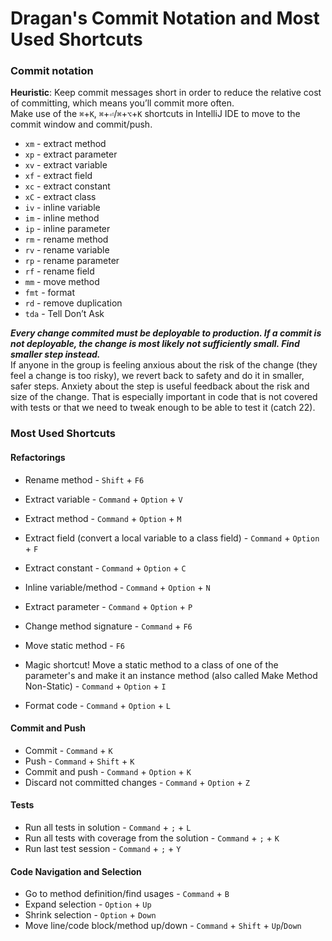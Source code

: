 # Dragan's Commit Notation and Most Used Shortcuts


### Commit notation
**Heuristic**: Keep commit messages short in order to reduce the relative cost of committing, which means you’ll commit more often.  
Make use of the `⌘`+`K`, `⌘`+`⏎`/`⌘`+`⌥`+`K` shortcuts in IntelliJ IDE to move to the commit window and commit/push.

- `xm` - extract method  
- `xp` - extract parameter  
- `xv` - extract variable  
- `xf` - extract field  
- `xc` - extract constant  
- `xC` - extract class  
- `iv` - inline variable  
- `im` - inline method  
- `ip` - inline parameter  
- `rm` - rename method  
- `rv` - rename variable  
- `rp` - rename parameter  
- `rf` - rename field  
- `mm` - move method  
- `fmt` - format  
- `rd` - remove duplication  
- `tda` - Tell Don’t Ask

_**Every change commited must be deployable to production. If a commit is not deployable, the change is most likely not sufficiently small. Find smaller step instead.**_  
If anyone in the group is feeling anxious about the risk of the change (they feel a change is too risky), we revert back to safety and do it in smaller, safer steps. Anxiety about the step is useful feedback about the risk and size of the change. That is especially important in code that is not covered with tests or that we need to tweak enough to be able to test it (catch 22).


### Most Used Shortcuts

#### Refactorings  
- Rename method - `Shift` + `F6`  
- Extract variable - `Command` + `Option` + `V`  
- Extract method - `Command` + `Option` + `M`  
- Extract field (convert a local variable to a class field) - `Command` + `Option` + `F`  
- Extract constant - `Command` + `Option` + `C`
- Inline variable/method - `Command` + `Option` + `N`  
- Extract parameter - `Command` + `Option` + `P`  

- Change method signature - `Command` + `F6`  
- Move static method - `F6`  
- Magic shortcut! Move a static method to a class of one of the parameter's and make it an instance method (also called Make Method Non-Static) - `Command` + `Option` + `I`  

- Format code - `Command` + `Option` + `L`  

#### Commit and Push  
- Commit - `Command` + `K`  
- Push - `Command` + `Shift` + `K`
- Commit and push - `Command` + `Option` + `K`  
- Discard not committed changes - `Command` + `Option` + `Z`

#### Tests  
- Run all tests in solution - `Command` + `;` + `L`  
- Run all tests with coverage from the solution - `Command` + `;` + `K`  
- Run last test session - `Command` + `;` + `Y`  

#### Code Navigation and Selection  
- Go to method definition/find usages - `Command` + `B`
- Expand selection - `Option` + `Up`  
- Shrink selection - `Option` + `Down`  
- Move line/code block/method up/down - `Command` + `Shift` + `Up`/`Down`  
